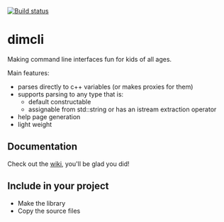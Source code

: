 ﻿[![Build status](https://ci.appveyor.com/api/projects/status/02i9uq9asqlb6opy/branch/master?svg=true)](https://ci.appveyor.com/project/gknowles/dimcli/branch/master)

# dimcli

Making command line interfaces fun for kids of all ages.

Main features:
- parses directly to c++ variables (or makes proxies for them)
- supports parsing to any type that is:
  - default constructable
  - assignable from std::string or has an istream extraction operator
- help page generation
- light weight

## Documentation
Check out the [wiki](https://github.com/gknowles/dimcli/wiki), you'll be glad 
you did!

## Include in your project
- Make the library
- Copy the source files
